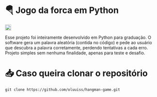 # 🪂 Jogo da forca em Python
<a href="https://code.visualstudio.com" target="_blank"><img src="https://img.shields.io/badge/python-3670A0?style=for-the-badge&logo=python&logoColor=ffdd54" height="20"></a>

Esse projeto foi inteiramente desenvolvido em Python para graduação.
O software gera um palavra aleatória (contida no código) e pede ao usuário que
descubra a palavra corretamente, perdendo tentativas a cada erro.
Projeto simples sem nenhuma finalidade, apenas para teste e desafio.

# 📥 Caso queira clonar o repositório
```
git clone https://github.com/oluuiss/hangman-game.git
```